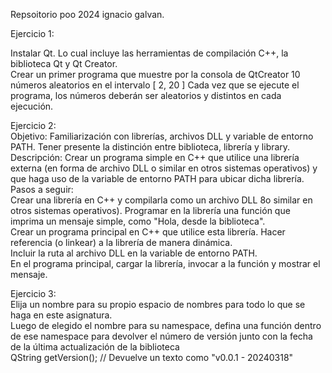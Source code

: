 Repsoitorio poo 2024 ignacio galvan.  
  
Ejercicio 1:  
  
Instalar Qt. Lo cual incluye las herramientas de compilación C++, la biblioteca Qt y Qt Creator.  
Crear un primer programa que muestre por la consola de QtCreator 10 números aleatorios en el intervalo [ 2, 20 ]
Cada vez que se ejecute el programa, los números deberán ser aleatorios y distintos en cada ejecución.

Ejercicio 2:  
Objetivo: Familiarización con librerías, archivos DLL y variable de entorno PATH. Tener presente la distinción entre biblioteca, librería y library.  
Descripción: Crear un programa simple en C++ que utilice una librería externa (en forma de archivo DLL o similar en otros sistemas operativos) y que haga uso de la variable de entorno PATH para ubicar dicha librería.  
Pasos a seguir:  
Crear una librería en C++ y compilarla como un archivo DLL 8o similar en otros sistemas operativos). Programar en la librería una función que imprima un mensaje simple, como "Hola, desde la biblioteca".  
Crear un programa principal en C++ que utilice esta librería. Hacer referencia (o linkear) a la librería de manera dinámica.  
Incluir la ruta al archivo DLL en la variable de entorno PATH.  
En el programa principal, cargar la librería, invocar a la función y mostrar el mensaje.  

Ejercicio 3:  
Elija un nombre para su propio espacio de nombres para todo lo que se haga en este asignatura.  
Luego de elegido el nombre para su namespace, defina una función dentro de ese namespace para devolver el número de versión junto con la fecha de la última actualización de la biblioteca  
QString getVersion();  // Devuelve un texto como "v0.0.1 - 20240318"  

  

